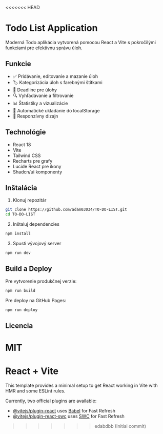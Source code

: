 <<<<<<< HEAD
# Todo List Application

Moderná Todo aplikácia vytvorená pomocou React a Vite s pokročilými funkciami pre efektívnu správu úloh.

## Funkcie

- ✅ Pridávanie, editovanie a mazanie úloh
- 🏷️ Kategorizácia úloh s farebnými štítkami
- 📅 Deadline pre úlohy
- 🔍 Vyhľadávanie a filtrovanie
- 📊 Štatistiky a vizualizácie
- 💾 Automatické ukladanie do localStorage
- 📱 Responzívny dizajn

## Technológie

- React 18
- Vite
- Tailwind CSS
- Recharts pre grafy
- Lucide React pre ikony
- Shadcn/ui komponenty

## Inštalácia

1. Klonuj repozitár
```bash
git clone https://github.com/adam03034/TO-DO-LIST.git
cd TO-DO-LIST
```

2. Inštaluj dependencies
```bash
npm install
```

3. Spusti vývojový server
```bash
npm run dev
```

## Build a Deploy

Pre vytvorenie produkčnej verzie:
```bash
npm run build
```

Pre deploy na GitHub Pages:
```bash
npm run deploy
```

## Licencia

MIT
=======
# React + Vite

This template provides a minimal setup to get React working in Vite with HMR and some ESLint rules.

Currently, two official plugins are available:

- [@vitejs/plugin-react](https://github.com/vitejs/vite-plugin-react/blob/main/packages/plugin-react/README.md) uses [Babel](https://babeljs.io/) for Fast Refresh
- [@vitejs/plugin-react-swc](https://github.com/vitejs/vite-plugin-react-swc) uses [SWC](https://swc.rs/) for Fast Refresh
>>>>>>> edabdbb (Initial commit)
